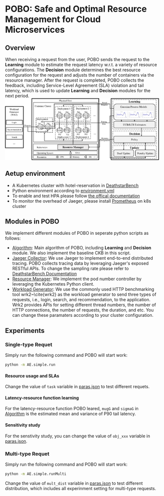 # POBO: Safe and Optimal Resource Management for Cloud Microservices
## Overview
When receiving a request from the user, POBO sends the request to the **Learning** module to estimate the request latency w.r.t. a variety of resource configurations. The **Decision** module  determines the best resource configuration for the request and adjusts the number of containers via the resource manager. After the request is completed, POBO collects the feedback, including Service-Level Agreement (SLA) violation and tail latency, which is used to update **Learning** and **Decision** modules for the next period.
![System arch. of POBO](./workflow-v4.png)

## Aetup environment
- A Kubernetes cluster with hotel-reservation in [DeathstarBench](https://github.com/delimitrou/DeathStarBench)
- Python environment according to [environment.yml](./environment.yml)
- To enable and test HPA please follow [the offical documentation](https://kubernetes.io/docs/tasks/run-application/horizontal-pod-autoscale-walkthrough/) 
- To monitor the overhead of Jaeger, please install [Prometheus](https://prometheus.io/) on k8s cluster

## Modules in POBO
We implement different modules of POBO in seperate python scripts as follows:

- [Algorithm](./algo.py): Main algorithm of POBO, including **Learning** and **Decision** module. We also implement the baseline CKB in this script.
- [Jaeger Collector](./jaegerCollector.py): We use Jaeger to implement end-to-end distributed tracing. POBO collects tracing data by leveraging Jaeger's exposed RESTful APIs. To change the sampling rate please refer to [DeathstarBench Documentation](https://github.com/delimitrou/DeathStarBench)
- [Resource Manager](./k8sManager.py): We implement the pod number controller by leveraging the Kubernetes Python client.
- [Workload Generator](./wrk2LoadGenerator.py): We use the commonly used HTTP benchmarking tool wrk2~\cite{wrk2} as the workload generator to send three types of requests, i.e., login, search, and recommendation, to the application. Wrk2 provides APIs for setting different thread numbers, the number of HTTP connections, the number of requests, the duration, and etc. You can change these paramaters according to your cluster configuration.


## Experiments
### Single-type Requet
Simply run the following command and POBO will start work:
```bash
python -m AE.simple.run
```

#### Resource usage and SLAs
Change the value of `task` variable in [paras.json](paras.json) to test different requets.

#### Latency-resource function learning
For the latency-resource function POBO leared, `mugG` and `sigmaG` in [Algorithm](./algo.py) is the estimated mean and variance of P90 tail latency.

#### Sensitivity study
For the senstivity study, you can change the value of `obj_xxx` variable in [paras.json](paras.json).


### Multi-type Requet
Simply run the following command and POBO will start work:
```bash
python -m AE.simple.runMulti
```

Change the value of `mult_dist` variable in [paras.json](paras.json) to test different distribution, which includes all experinment setting for multi-type requests.

